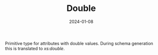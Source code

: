 ﻿---
title: Double
toc: false
type: specs
date: "2024-01-08"
draft: false
specification: VEC
version: 2.1.0
documentType: "Recommendation"
elementType: Class
classes:
  - Double
menu_name: vec-2.1.0
---
<p> Primitive type for attributes with double values. During schema generation this is translated to <i>xs:double</i>.      </p>